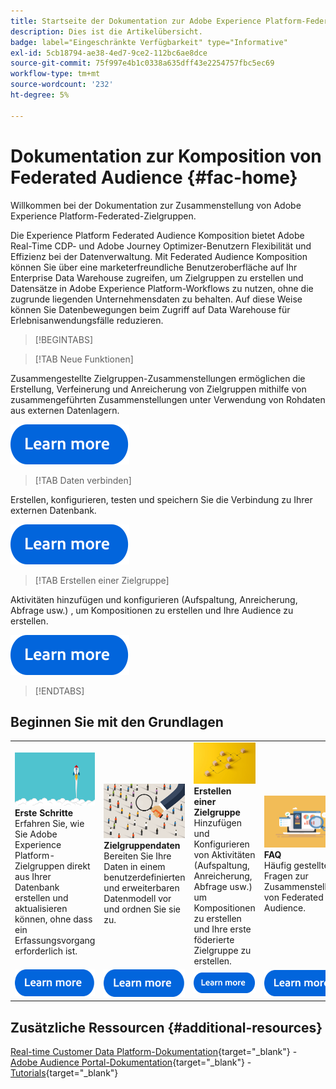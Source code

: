 ```yaml
---
title: Startseite der Dokumentation zur Adobe Experience Platform-Federated-Zielgruppenkomposition
description: Dies ist die Artikelübersicht.
badge: label="Eingeschränkte Verfügbarkeit" type="Informative"
exl-id: 5cb18794-ae38-4ed7-9ce2-112bc6ae8dce
source-git-commit: 75f997e4b1c0338a635dff43e2254757fbc5ec69
workflow-type: tm+mt
source-wordcount: '232'
ht-degree: 5%

---
```


# Dokumentation zur Komposition von Federated Audience  {#fac-home}

Willkommen bei der Dokumentation zur Zusammenstellung von Adobe Experience Platform-Federated-Zielgruppen.

Die Experience Platform Federated Audience Komposition bietet Adobe Real-Time CDP- und Adobe Journey Optimizer-Benutzern Flexibilität und Effizienz bei der Datenverwaltung. Mit Federated Audience Komposition können Sie über eine marketerfreundliche Benutzeroberfläche auf Ihr Enterprise Data Warehouse zugreifen, um Zielgruppen zu erstellen und Datensätze in Adobe Experience Platform-Workflows zu nutzen, ohne die zugrunde liegenden Unternehmensdaten zu behalten. Auf diese Weise können Sie Datenbewegungen beim Zugriff auf Data Warehouse für Erlebnisanwendungsfälle reduzieren.

>[!BEGINTABS]

>[!TAB Neue Funktionen]

Zusammengestellte Zielgruppen-Zusammenstellungen ermöglichen die Erstellung, Verfeinerung und Anreicherung von Zielgruppen mithilfe von zusammengeführten Zusammenstellungen unter Verwendung von Rohdaten aus externen Datenlagern.

[![Bild](assets/learn-more-button.svg)](start/release-notes.md)

>[!TAB Daten verbinden]

Erstellen, konfigurieren, testen und speichern Sie die Verbindung zu Ihrer externen Datenbank.

[![Bild](assets/learn-more-button.svg)](connections/federated-db.md)

>[!TAB Erstellen einer Zielgruppe]

Aktivitäten hinzufügen und konfigurieren (Aufspaltung, Anreicherung, Abfrage usw.) , um Kompositionen zu erstellen und Ihre Audience zu erstellen.

[![Bild](assets/learn-more-button.svg)](compositions/gs-compositions.md)

>[!ENDTABS]

## Beginnen Sie mit den Grundlagen

<table style="table-layout:fixed">
  <tr style="border: 0;">
    <td>
    <a href="start/get-started.md"><img src="assets/do-not-localize/start-quick.png"></a>
    <div><strong>Erste Schritte</strong><br/>Erfahren Sie, wie Sie Adobe Experience Platform-Zielgruppen direkt aus Ihrer Datenbank erstellen und aktualisieren können, ohne dass ein Erfassungsvorgang erforderlich ist.
    </div>
    </td>
    <td>
    <a href="data-management/gs-models.md"><img src="assets/do-not-localize/start-profiles.png"></a>
    <div><strong>Zielgruppendaten</strong><br/>Bereiten Sie Ihre Daten in einem benutzerdefinierten und erweiterbaren Datenmodell vor und ordnen Sie sie zu.
    </div>
    </td>
    <td>
    <a href="compositions/gs-compositions.md"><img src="assets/do-not-localize/start-journey.jpeg"></a>
    <div><strong>Erstellen einer Zielgruppe</strong><br/>Hinzufügen und Konfigurieren von Aktivitäten (Aufspaltung, Anreicherung, Abfrage usw.) um Kompositionen zu erstellen und Ihre erste föderierte Zielgruppe zu erstellen.
    </div>
    </td>
    <td>
    <a href="start/get-started.md#faq"><img src="assets/do-not-localize/start-faq.png"></a>
    <div><strong>FAQ</strong><br/>Häufig gestellte Fragen zur Zusammenstellung von Federated Audience.</div>
    </td>
  </tr>
  <tr style="border: 0;">
    <td><a href="start/get-started.md"><img src="assets/learn-more-button.svg"></a></td>
    <td><a href="data-management/gs-models.md"><img src="assets/learn-more-button.svg"></a></td>
    <td><a href="compositions/gs-compositions.md"><img src="assets/learn-more-button.svg"></a></td>
    <td><a href="start/get-started.md#faq"><img src="assets/learn-more-button.svg"></a></td>
    </tr>
</table>


## Zusätzliche Ressourcen  {#additional-resources}

[Real-time Customer Data Platform-Dokumentation](https://experienceleague.adobe.com/en/docs/experience-platform/rtcdp/home){target="_blank"} - [Adobe Audience Portal-Dokumentation](https://experienceleague.adobe.com/en/docs/experience-platform/segmentation/ui/audience-dashboard){target="_blank"} - [Tutorials](https://experienceleague.adobe.com/en/docs/platform-learn/tutorials/audiences/introduction-to-audience-portal-and-composition){target="_blank"}
